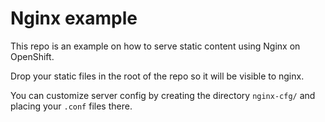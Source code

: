 # Nginx example

This repo is an example on how to serve static content using Nginx on OpenShift.

Drop your static files in the root of the repo so it will be visible to nginx.

You can customize server config by creating the directory `nginx-cfg/` and placing your `.conf` files there.

